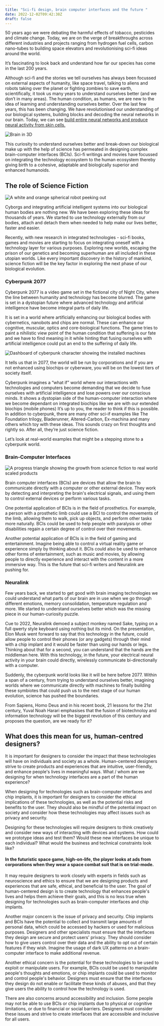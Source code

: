 ```yaml
---
title: "Sci-fi design, brain computer interfaces and the future "
date: 2022-12-02T09:42:38Z
draft: false
---
```


50 years ago we were debating the harmful effects of tobacco, pesticides and climate change. Today, we are on the verge of breakthroughs across different industries and projects ranging from hydrogen fuel cells, carbon nano-tubes to building space elevators and revolutionising sci-fi ideas around the world. 

It’s fascinating to look back and understand how far our species has come in the last 200 years. 

Although sci-fi and the stories we tell ourselves has always been focussed on external aspects of humanity, like space travel, talking to aliens and robots taking over the planet or fighting zombies to save earth, scientifically, it took us many years to understand ourselves better (and we don’t in many areas). The human condition, as humans, we are new to the idea of learning and understanding ourselves better. Over the last few years, this has been changing. We have revolutionised our understanding of our biological systems, building blocks and  decoding the neural networks in our brain. Today, we can see [build entire neural networks and produce neural activity from skin cells.](https://www.youtube.com/watch?v=ABmRCdnVq3E) 

![Brain in 3D](https://benhur.me/img/Neuroscience-BCI/brainneuron.jpg.jpeg)

This curiosity to understand ourselves better and break-down our biological make up with the help of science has permeated in designing complex brain-computer interfaces (BCIs). Sci-fi writings and movies have focussed on integrating the technology ecosystem to the human ecosystem thereby giving birth to a cohesive, adaptable and biologically superior and enhanced humanoids. 

## The role of Science Fiction
![A white and orange spherical robot peeking out](https://benhur.me/img/Neuroscience-BCI/robotcute.jpeg)

Cyborgs and integrating artificial intelligent systems into our biological human bodies are nothing new. We have been exploring these ideas for thousands of years. We started to use technology externally from our bodies, attach and detach them when needed to help make our lives better, faster and easier. 

Recently, with new research in integrated technologies - sci-fi books, games and movies are starting to focus on integrating oneself with a technology layer for various purposes. Exploring new worlds, escaping the prison of our genetics and becoming superhuman are all included in these utopian worlds. Like every important discovery in the history of mankind, science fiction will be the key factor in exploring the next phase of our biological evolution. 

### Cyberpunk 2077
Cyberpunk 2077 is a video game set in the fictional city of Night City, where the line between humanity and technology has become blurred. The game is set in a dystopian future where advanced technology and artificial intelligence have become integral parts of daily life.

It is set in a world where artificially enhancing our biological bodies with cybernetics, nanobots and chips are normal. These can enhance our cognitive, muscular, optics and core-biological functions. The game tries to paint a nihilistic view point of the human condition that suffering is our fate and we have to find meaning in it while hinting that fusing ourselves with artificial intelligence could put an end to the suffering of daily life.

![Dashboard of cyberpunk character showing the installed machines](https://benhur.me/img/Neuroscience-BCI/Cyberpunk.jpeg)

It tells us that in 2077, the world will be run by corporations and if you are not enhanced using biochips or cyberware, you will be on the lowest tiers of society itself. 

Cyberpunk imagines a “what if” world where our interactions with technologies and computers become demanding that we decide to fuse ourselves with artificial intelligence and lose powers over our conscious minds. It shows a dystopian side of the human-computer interaction where we become dependant on integrated biochips like we are with our extended biochips (mobile phones)
It’s up to you, the reader to think if this is possible. In addition to cyberpunk, there are many other sci-if examples like The Foundation trilogy, Bladerunner, Altered-Carbon, Ex-machina and many others which toy with these ideas. This sounds crazy on first thoughts and rightly so. After all, they’re just science fiction. 

Let’s look at real-world examples that might be a stepping stone to a cyberpunk world.

### Brain-Computer Interfaces
![A progress triangle showing the growth from science fiction to real world scaled products](https://benhur.me/img/Neuroscience-BCI/Process.jpeg)

Brain computer interfaces (BCIs) are devices that allow the brain to communicate directly with a computer or other external device. They work by detecting and interpreting the brain's electrical signals, and using them to control external devices or perform various tasks.

One potential application of BCIs is in the field of prosthetics. For example, a person with a prosthetic limb could use a BCI to control the movements of the limb, allowing them to walk, pick up objects, and perform other tasks more naturally. BCIs could be used to help people with paralysis or other disabilities regain a certain degree of control over their movements.

Another potential application of BCIs is in the field of gaming and entertainment. Imagine being able to control a virtual reality game or experience simply by thinking about it. BCIs could also be used to enhance other forms of entertainment, such as music and movies, by allowing people to directly experience and interact with the content in a more immersive way. This is the future that sci-fi writers and Neuralink are pushing for.


### Neuralink
Few years back, we started to get good with brain imaging technologies we could understand what parts of our brain are in use when we go through different emotions, memory consolidation, temperature regulation and more. We started to understand ourselves better which was the missing piece in our human-curiosity puzzle. 

Cue to 2022, Neuralink demoed a subject monkey named Sake, typing on a full qwerty style keyboard using nothing but its mind. On the presentation, Elon Musk went forward to say that this technology in the future, could allow people to control their phones (or any gadgets) through their mind with a chip implant and it would be faster than using our hands or legs. Thinking about that for a second, you can understand that the hands are the middleman here. With this technology, in the future, your electrical neural activity in your brain could directly, wirelessly communicate bi-directionally with a computer. 

Suddenly, the cyberpunk world looks like it will be here before 2077. Within a span of a century, from trying to understand ourselves better, imagining worlds where we communicate directly with machines to finally building these symbiotes that could push us to the next stage of our human evolution, science has pushed the boundaries. 

From Sapiens, Homo Deus and in his recent book, 21 lessons for the 21st century, Yuval Noah Harari emphasises that the fusion of biotechnoloy and information technology will be the biggest revolution of this century and proposes the question, are we ready for it?

## What does this mean for us, human-centred designers?
It is important for designers to consider the impact that these technologies will have on individuals and society as a whole. Human-centered designers strive to create products and experiences that are intuitive, user-friendly, and enhance people's lives in meaningful ways. What / whom are we designing for when technology interfaces are a part of the human experience? 

When designing for technologies such as brain-computer interfaces and chip implants, it is important for designers to consider the ethical implications of these technologies, as well as the potential risks and benefits to the user. They should also be mindful of the potential impact on society and consider how these technologies may affect issues such as privacy and security.

Designing for these technologies will require designers to think creatively and consider new ways of interacting with devices and systems. How could we prototype ideas and test them? Would these new interfaces be unique to each individual? What would the business and technical constraints look like? 

#### In the futuristic space game, high-on-life, the player looks at ads from corporations when they wear a space combat suit that is on trial-mode. 

It may require designers to work closely with experts in fields such as neuroscience and ethics to ensure that we are designing products and experiences that are safe, ethical, and beneficial to the user. The goal of human-centered design is to create technology that enhances people's lives and helps them achieve their goals, and this is no less true when designing for technologies such as brain-computer interfaces and chip implants.

Another major concern is the issue of privacy and security. Chip implants and BCIs have the potential to collect and transmit large amounts of personal data, which could be accessed by hackers or used for malicious purposes. Designers and other specialists must ensure that the interfaces they design are secure and protect users' privacy. They should consider how to give users control over their data and the ability to opt out of certain features if they wish. Imagine the usage of dark UX patterns on a brain-computer interface to make additional revenue.

Another ethical concern is the potential for these technologies to be used to exploit or manipulate users. For example, BCIs could be used to manipulate people's thoughts and emotions, or chip implants could be used to monitor and control people's behavior. Designers must ensure that the interfaces they design do not enable or facilitate these kinds of abuses, and that they give users the ability to control how the technology is used.

There are also concerns around accessibility and inclusion. Some people may not be able to use BCIs or chip implants due to physical or cognitive limitations, or due to financial or social barriers. Designers must consider these issues and strive to create interfaces that are accessible and inclusive for all users.
